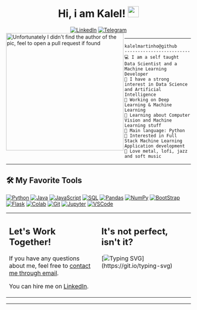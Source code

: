 <h1 align="center">
Hi, i am Kalel!
  <img src="https://media.giphy.com/media/hvRJCLFzcasrR4ia7z/giphy.gif" width="30"></h1>
  <div align=center>
        <a href="https://www.linkedin.com/in/kalelmartinho/"><img src="https://img.shields.io/badge/Linkedin-0077b5?style=flat&logo=linkedin" alt="LinkedIn" /></a>
        <a href="https://t.me/kalelmartinho"><img src="https://img.shields.io/badge/Telegram-0088cc?style=flat&logo=telegram" alt="Telegram" /></a>
  </div>

<!-- Typing SVG by DenverCoder1 - https://github.com/DenverCoder1/readme-typing-svg -->

  


<img align="left" src="https://i.pinimg.com/originals/e4/26/70/e426702edf874b181aced1e2fa5c6cde.gif" alt="Unfortunately I didn't find the author of the pic, feel to open a pull request if found" width="320" />
<hr>

``` 
kalelmartinho@github
-------------------------
💻 I am a self taught Data Scientist and a Machine Learning Developer
📝 I have a strong interest in Data Science and Artificial Intelligence
🔭 Working on Deep Learning & Machine Learning
🌱 Learning about Computer Vision and Machine Learning stuff
🌟 Main language: Python
🚩 Interested in Full Stack Machine Learning Application development
🎵 Love metal, lofi, jazz and soft music
````

<hr>


## 🛠️ My Favorite Tools

<p>
    <a href="https://github.com/search?q=user%3ADenverCoder1+is%3Arepo+language%3Apython"><img alt="Python" src="https://img.shields.io/badge/Python%20-%2314354C.svg?logo=python&logoColor=white"></a>  
    <a href="https://github.com/search?q=user%3ADenverCoder1+is%3Arepo+language%3Ajava"><img alt="Java" src="https://img.shields.io/badge/Java-%23007396.svg?logo=java&logoColor=white"></a>
    <a href="https://github.com/search?q=user%3ADenverCoder1+is%3Arepo+language%3Ajavascript"><img alt="JavaScript" src="https://img.shields.io/badge/JavaScript%20-%23F7DF1E.svg?logo=javascript&logoColor=black"></a>
    <a href="https://github.com/search?q=user%3ADenverCoder1+is%3Arepo+language%3Asql"><img alt="SQL" src="https://img.shields.io/badge/SQL%20-%23025E8C.svg?logo=SQL&logoColor=white"></a>
    <a href="#"><img alt="Pandas" src="https://img.shields.io/badge/Pandas%20-%23150458.svg?logo=pandas&logoColor=white"></a>
    <a href="#"><img alt="NumPy" src="https://img.shields.io/badge/Numpy%20-%23013243.svg?logo=numpy&logoColor=white"></a>
    <a href="#"><img alt="BootStrap" src="https://img.shields.io/badge/BootStrap%20-%23430098.svg?logo=BootStrap&logoColor=white"></a>
    <a href="#"><img alt="Flask" src="https://img.shields.io/badge/Flask-008678.svg?logo=flask&logoColor=white"></a>
    <a href="#"><img alt="Colab" src="https://img.shields.io/badge/Colab-00b56a.svg?logo=google-colab&logoColor=white"></a>
    <a href="#"><img alt="Git" src="https://img.shields.io/badge/Git%20-%23F05033.svg?logo=git&logoColor=white"></a>
    <a href="#"><img alt="Jupyter" src="https://img.shields.io/badge/Jupyter%20-%23F37626.svg?logo=Jupyter&logoColor=white"></a>
    <a href="#"><img alt="VSCode" src="https://img.shields.io/badge/VSCode-0078d7.svg?logo=visual-studio-code&logoColor=white"></a>
</p>





<table style="border: none">
  <tr>
  <td width="50%" valign="top">

## Let's Work Together!

If you have any questions about me, feel free to <a href="mailto:kalelmartinho@gmail.com">contact me through email</a>.

You can hire me on <a href="https://www.linkedin.com/in/kalelmartinho/">LinkedIn</a>.

  </td>
  <td width="50%" valign="top">

## It's not perfect, isn't it?

[![Typing SVG](https://readme-typing-svg.herokuapp.com?size=14&color=5FC397&center=true&lines="Don't+be+a+programmer%EF%BC%8C+Be+a+problem+solver.")](https://git.io/typing-svg)

  </td>
  </tr>
</table>

------

